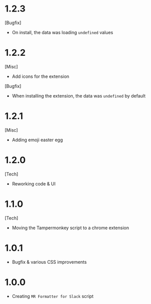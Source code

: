 # 1.2.3
[Bugfix]
* On install, the data was loading `undefined` values

# 1.2.2
[Misc]
* Add icons for the extension

[Bugfix]
* When installing the extension, the data was `undefined` by default

# 1.2.1
[Misc]
* Adding emoji easter egg

# 1.2.0
[Tech]
* Reworking code & UI

# 1.1.0
[Tech]
* Moving the Tampermonkey script to a chrome extension

# 1.0.1
* Bugfix & various CSS improvements

# 1.0.0
* Creating `MR Formatter for Slack` script